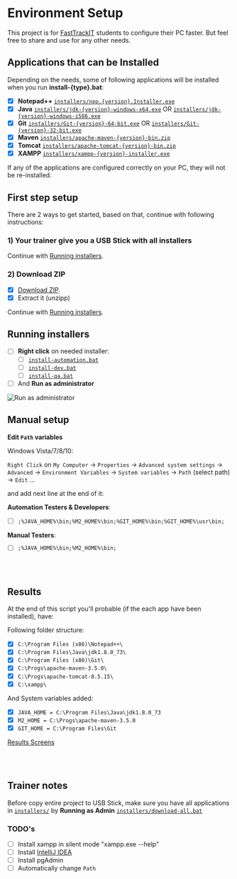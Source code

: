 # Environment Setup

This project is for [FastTrackIT](http://www.fasttrackit.org/) students to configure their PC faster. But feel free to share and use for any other needs.

## Applications that can be Installed

Depending on the needs, some of following applications will be installed when you run **install-{type}.bat**:

- [x] **Notepad++** [`installers/npp.{version}.Installer.exe`](https://notepad-plus-plus.org/)
- [x] **Java** [`installers/jdk-{version}-windows-x64.exe`](http://www.oracle.com/technetwork/java/javase/downloads/jdk8-downloads-2133151.html) OR [`installers/jdk-{version}-windows-i586.exe`](http://www.oracle.com/technetwork/java/javase/downloads/jdk8-downloads-2133151.html)
- [x] **Git** [`installers/Git-{version}-64-bit.exe`](https://git-scm.com/downloads) OR [`installers/Git-{version}-32-bit.exe`](https://git-scm.com/downloads)
- [x] **Maven** [`installers/apache-maven-{version}-bin.zip`](https://maven.apache.org/download.cgi)
- [x] **Tomcat** [`installers/apache-tomcat-{version}-bin.zip`](https://tomcat.apache.org/index.html)
- [x] **XAMPP** [`installers/xampp-{version}-installer.exe`](https://www.apachefriends.org/download.html)

If any of the applications are configured correctly on your PC, they will not be re-installed.

## First step setup

There are 2 ways to get started, based on that, continue with following instructions:

### 1) Your trainer give you a USB Stick with all installers

Continue with [Running installers](#running-installers).

### 2) Download ZIP

- [x] [Download ZIP](https://github.com/nmatei/workstation-config/archive/master.zip).
- [x] Extract it (unzipp)

Continue with [Running installers](#running-installers).

## Running installers

- [ ] **Right click** on needed installer:
    - [ ] [`install-automation.bat`](install-automation.bat) 
    - [ ] [`install-dev.bat`](install-dev.bat)
    - [ ] [`install-qa.bat`](install-qa.bat)
- [ ] And **Run as administrator**

![Run as administrator](https://cloud.githubusercontent.com/assets/2863309/13601668/74a9388e-e53a-11e5-859d-203043ca10e5.jpg)

## Manual setup

**Edit `Path` variables**

Windows Vista/7/8/10:

`Right Click` on `My Computer` -> `Properties` -> `Advanced system settings` -> `Advanced` -> 
`Environment Variables` -> `System variables` -> `Path` (select path) -> `Edit` ... 

and add next line at the end of it:

**Automation Testers & Developers**:

- [ ] `;%JAVA_HOME%\bin;%M2_HOME%\bin;%GIT_HOME%\bin;%GIT_HOME%\usr\bin;`

**Manual Testers**:

- [ ] `;%JAVA_HOME%\bin;%M2_HOME%\bin;`


<br />
<br />

## Results

At the end of this script you'll probable (if the each app have been installed), have:

Following folder structure:

- [x] `C:\Program Files (x86)\Notepad++\`
- [x] `C:\Program Files\Java\jdk1.8.0_73\`
- [x] `C:\Program Files (x86)\Git\`
- [x] `C:\Progs\apache-maven-3.5.0\`
- [x] `C:\Progs\apache-tomcat-8.5.15\`
- [x] `C:\xampp\`

And System variables added:

- [x] `JAVA_HOME = C:\Program Files\Java\jdk1.8.0_73`
- [x] `M2_HOME = C:\Progs\apache-maven-3.5.0`
- [x] `GIT_HOME = C:\Program Files\Git`

[Results Screens](https://github.com/nmatei/workstation-config/issues/1)

<br />
<br />

## Trainer notes

Before copy entire project to USB Stick, make sure you have all applications in [`installers/`](installers/) by **Running as Admin** [`installers/download-all.bat`](installers/download-all.bat)

### TODO's

- [ ] Install xampp in silent mode "xampp.exe --help"
- [ ] Install [IntelliJ IDEA](https://www.jetbrains.com/)
- [ ] Install pgAdmin
- [ ] Automatically change `Path`
